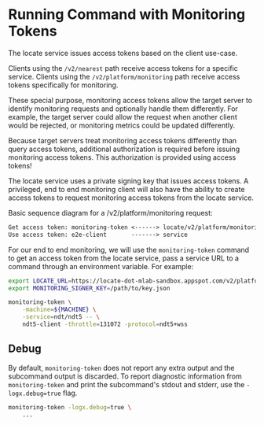 # Running Command with Monitoring Tokens

The locate service issues access tokens based on the client use-case.

Clients using the `/v2/nearest` path receive access tokens for a specific
service. Clients using the `/v2/platform/monitoring` path receive access tokens
specifically for monitoring.

These special purpose, monitoring access tokens allow the target server to
identify monitoring requests and optionally handle them differently. For
example, the target server could allow the request when another client would
be rejected, or monitoring metrics could be updated differently.

Because target servers treat monitoring access tokens differently than query
access tokens, additional authorization is required before issuing monitoring
access tokens. This authorization is provided using access tokens!

The locate service uses a private signing key that issues access tokens. A
privileged, end to end monitoring client will also have the ability to create
access tokens to request monitoring access tokens from the locate service.

Basic sequence diagram for a /v2/platform/monitoring request:

```txt
Get access token: monitoring-token <------> locate/v2/platform/monitoring
Use access token: e2e-client       -------> service
```

For our end to end monitoring, we will use the `monitoring-token` command to
get an access token from the locate service, pass a service URL to a command
through an environment variable. For example:

```sh
export LOCATE_URL=https://locate-dot-mlab-sandbox.appspot.com/v2/platform/monitoring/
export MONITORING_SIGNER_KEY=/path/to/key.json

monitoring-token \
    -machine=${MACHINE} \
    -service=ndt/ndt5 -- \
    ndt5-client -throttle=131072 -protocol=ndt5+wss
```

## Debug

By default, `monitoring-token` does not report any extra output and the
subcommand output is discarded. To report diagnostic information from
`monitoring-token` and print the subcommand's stdout and stderr, use the
`-logx.debug=true` flag.

```sh
monitoring-token -logx.debug=true \
    ...
```
